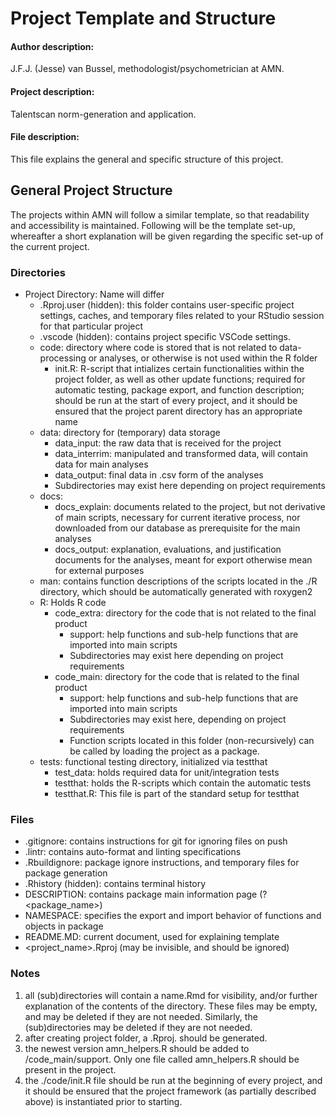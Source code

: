 # Project Template and Structure

#### Author description:

  J.F.J. (Jesse) van Bussel, methodologist/psychometrician at AMN.

#### Project description:

  Talentscan norm-generation and application.

#### File description:

  This file explains the general and specific structure of this project.

## General Project Structure

The projects within AMN will follow a similar template, so that
readability and accessibility is maintained. Following will be the
template set-up, whereafter a short explanation will be given regarding
the specific set-up of the current project.

### Directories

- Project Directory: Name will differ
  - .Rproj.user (hidden): this folder contains user-specific project settings, 
    caches, and temporary files related to your RStudio session for that particular project
  - .vscode (hidden): contains project specific VSCode settings.
  - code: directory where code is stored that is not related to data-processing or
    analyses, or otherwise is not used within the R folder
      - init.R: R-script that intializes certain functionalities within the project
        folder, as well as other update functions; required for automatic testing,
        package export, and function description; should be run at the start of
        every project, and it should be ensured that the project parent directory
        has an appropriate name
  - data: directory for (temporary) data storage
    - data_input: the raw data that is received for the project
    - data_interrim: manipulated and transformed data, will contain data
      for main analyses
    - data_output: final data in .csv form of the analyses
    - Subdirectories may exist here depending on project requirements
  - docs:
    - docs_explain: documents related to the project, but not derivative of
      main scripts, necessary for current iterative process, nor downloaded
      from our database as prerequisite for the main analyses
    - docs_output: explanation, evaluations, and justification documents
      for the analyses, meant for export otherwise mean for external purposes
  - man: contains function descriptions of the scripts located in the ./R directory,
    which should be automatically generated with roxygen2
  - R: Holds R code
    - code_extra: directory for the code that is not related to the final
      product
      - support: help functions and sub-help functions that are imported
        into main scripts
      - Subdirectories may exist here depending on project requirements
    - code_main: directory for the code that is related to the final
      product
      - support: help functions and sub-help functions that are imported
        into main scripts
      - Subdirectories may exist here, depending on project requirements
      - Function scripts located in this folder (non-recursively) can be called
        by loading the project as a package.
  - tests: functional testing directory, initialized via testthat
    - test_data: holds required data for unit/integration tests
    - testthat: holds the R-scripts which contain the automatic tests
    - testthat.R: This file is part of the standard setup for testthat

### Files

- .gitignore: contains instructions for git for ignoring files on push
- .lintr: contains auto-format and linting specifications
- .Rbuildignore: package ignore instructions, and temporary files for package generation
- .Rhistory (hidden): contains terminal history
- DESCRIPTION: contains package main information page (?<package_name>)
- NAMESPACE: specifies the export and import behavior of functions and objects in package
- README.MD: current document, used for explaining template
- <project_name>.Rproj (may be invisible, and should be ignored)
  

### Notes

1.  all (sub)directories will contain a name.Rmd for visibility, and/or
  further explanation of the contents of the directory. These files may be empty, 
  and may be deleted if they are not needed. Similarly, the (sub)directories may
  be deleted if they are not needed. 
2. after creating project folder, a .Rproj. should be generated.
3. the newest version amn_helpers.R should be added to /code_main/support.
  Only one file called amn_helpers.R should be present in the project.
4. the ./code/init.R file should be run at the beginning of every project, and 
   it should be ensured that the project framework (as partially described above)
   is instantiated prior to starting. 


<to be filled>
